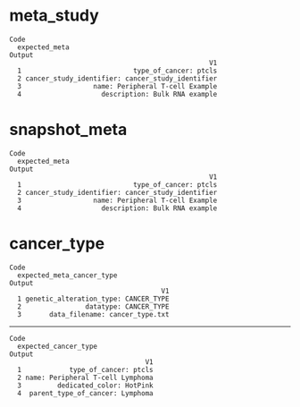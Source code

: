 # meta_study

    Code
      expected_meta
    Output
                                                      V1
      1                            type_of_cancer: ptcls
      2 cancer_study_identifier: cancer_study_identifier
      3                  name: Peripheral T-cell Example
      4                    description: Bulk RNA example

# snapshot_meta

    Code
      expected_meta
    Output
                                                      V1
      1                            type_of_cancer: ptcls
      2 cancer_study_identifier: cancer_study_identifier
      3                  name: Peripheral T-cell Example
      4                    description: Bulk RNA example

# cancer_type

    Code
      expected_meta_cancer_type
    Output
                                          V1
      1 genetic_alteration_type: CANCER_TYPE
      2                datatype: CANCER_TYPE
      3       data_filename: cancer_type.txt

---

    Code
      expected_cancer_type
    Output
                                      V1
      1            type_of_cancer: ptcls
      2 name: Peripheral T-cell Lymphoma
      3         dedicated_color: HotPink
      4  parent_type_of_cancer: Lymphoma

